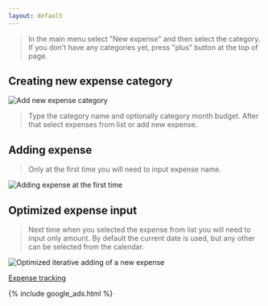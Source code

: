 ```yaml
---
layout: default
--- 
```


> In the main menu select "New expense" and then select the category. If you don't have any categories yet, press "plus" button at the top of page. 

## Creating new expense category

![Add new expense category](https://dvmorozov.github.io/expenses/assets/images/2015-09-19_11h59_09.png)

> Type the category name and optionally category month budget.
> After that select expenses from list or add new expense.

## Adding expense

> Only at the first time you will need to input expense name.

![Adding expense at the first time](https://dvmorozov.github.io/expenses/assets/images/2015-07-05_09h27_25.png)

## Optimized expense input

> Next time when you selected the expense from list you will need to input only amount. By default the current date is used, but any other can be selected from the calendar.

![Optimized iterative adding of a new expense](https://dvmorozov.github.io/expenses/assets/images/2015-07-05_09h34_46.png)

[Expense tracking](https://dvmorozov.github.io/expenses/expense-tracking)

{% include google_ads.html %}
